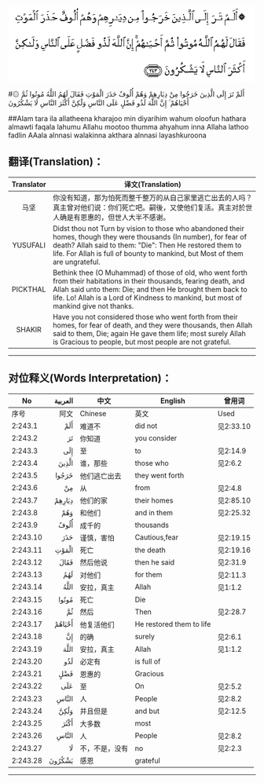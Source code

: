 ![002:243](images/002_243.gif)

#۞ أَلَمْ تَرَ إِلَى الَّذِينَ خَرَجُوا مِنْ دِيَارِهِمْ وَهُمْ أُلُوفٌ حَذَرَ الْمَوْتِ فَقَالَ لَهُمُ اللَّهُ مُوتُوا ثُمَّ أَحْيَاهُمْ ۚ إِنَّ اللَّهَ لَذُو فَضْلٍ عَلَى النَّاسِ وَلَٰكِنَّ أَكْثَرَ النَّاسِ لَا يَشْكُرُونَ 

##Alam tara ila allatheena kharajoo min diyarihim wahum oloofun hathara almawti faqala lahumu Allahu mootoo thumma ahyahum inna Allaha lathoo fadlin AAala alnnasi walakinna akthara alnnasi layashkuroona 

## 翻译(Translation)：

| Translator | 译文(Translation)                                            |
| :--------: | ------------------------------------------------------------ |
|    马坚    | 你没有知道，那为怕死而整千整万的从自己家里逃亡出去的人吗？真主曾对他们说：你们死亡吧。嗣後，又使他们复活。真主对於世人确是有恩惠的，但世人大半不感谢。 |
|  YUSUFALI  | Didst thou not Turn by vision to those who abandoned their homes, though they were thousands (In number), for fear of death? Allah said to them: "Die": Then He restored them to life. For Allah is full of bounty to mankind, but Most of them are ungrateful. |
|  PICKTHAL  | Bethink thee (O Muhammad) of those of old, who went forth from their habitations in their thousands, fearing death, and Allah said unto them: Die; and then He brought them back to life. Lo! Allah is a Lord of Kindness to mankind, but most of mankind give not thanks. |
|   SHAKIR   | Have you not considered those who went forth from their homes, for fear of death, and they were thousands, then Allah said to them, Die; again He gave them life; most surely Allah is Gracious to people, but most people are not grateful. |

---

## 对位释义(Words Interpretation)：

| No   | العربية | 中文    | English | 曾用词 |
| ---- | ------: | ------- | ------- | ------ |
| 序号 |    阿文 | Chinese | 英文    | Used   |
| 2:243.1  | أَلَمْ    | 难道不         | did not                  | 见2:33.10 |
| 2:243.2  | تَرَ     | 你知道         | you consider             |           |
| 2:243.3  | إِلَى    | 至             | to                       | 见2:14.9  |
| 2:243.4  | الَّذِينَ  | 谁，那些       | those who                | 见2:6.2   |
| 2:243.5  | خَرَجُوا  | 他们逃亡出去   | they went forth          |           |
| 2:243.6  | مِنْ     | 从             | from                     | 见2:4.8   |
| 2:243.7  | دِيَارِهِمْ | 他们的家       | their homes              | 见2:85.10 |
| 2:243.8  | وَهُمْ    | 和他们         | and in them              | 见2:25.32 |
| 2:243.9  | أُلُوفٌ   | 成千的         | thousands                |           |
| 2:243.10 | حَذَرَ    | 谨慎，害怕     | Cautious,fear            | 见2:19.15 |
| 2:243.11 | الْمَوْتِ  | 死亡           | the death                | 见2:19.16 |
| 2:243.12 | فَقَالَ   | 然后他说       | then he said             | 见2:31.9  |
| 2:243.13 | لَهُمُ    | 对他们         | for them                 | 见2:11.3  |
| 2:243.14 | اللَّهُ   | 安拉，真主     | Allah                    | 见1:1.2   |
| 2:243.15 | مُوتُوا  | 死亡           | Die                      |           |
| 2:243.16 | ثُمَّ     | 然后           | Then                     | 见2:28.7  |
| 2:243.17 | أَحْيَاهُمْ | 他复活他们     | He restored them to life |           |
| 2:243.18 | إِنَّ     | 的确           | surely                   | 见2:6.1   |
| 2:243.19 | اللَّهَ   | 安拉，真主     | Allah                    | 见1:1.2   |
| 2:243.20 | لَذُو    | 必定有         | is full of               |           |
| 2:243.21 | فَضْلٍ    | 恩惠的         | Gracious                 |           |
| 2:243.22 | عَلَى    | 至             | On                       | 见2:5.2   |
| 2:243.23 | النَّاسِ  | 人             | People                   | 见2:8.2   |
| 2:243.24 | وَلَٰكِنَّ   | 并且但是       | and but                  | 见2:12.5  |
| 2:243.25 | أَكْثَرَ   | 大多数         | most                     |           |
| 2:243.26 | النَّاسِ  | 人             | People                   | 见2:8.2   |
| 2:243.27 | لَا     | 不，不是，没有 | no                       | 见2:2.3   |
| 2:243.28 | يَشْكُرُونَ | 感恩           | grateful                 |           |

---

